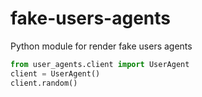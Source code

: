 # fake-users-agents
Python module for render fake users agents


```python
from user_agents.client import UserAgent
client = UserAgent()
client.random()
```